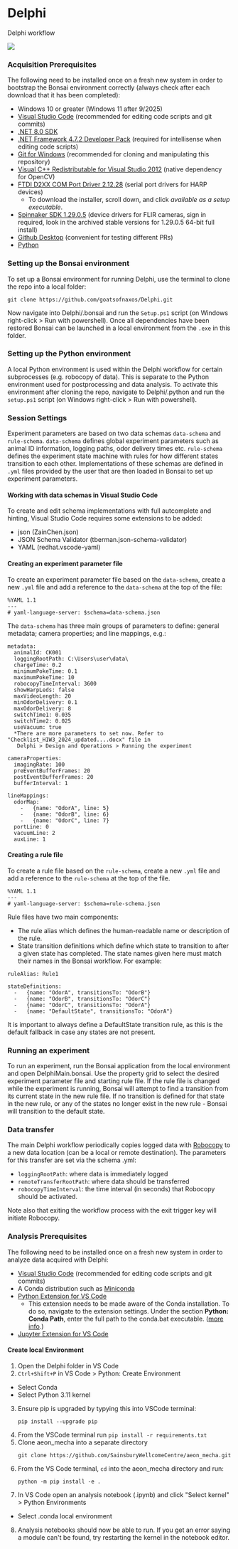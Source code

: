 # Delphi

Delphi workflow

![](https://github.com/goatsofnaxos/Delphi/blob/main/orestes-apollo-delphi.png)

### Acquisition Prerequisites

The following need to be installed once on a fresh new system in order to bootstrap the Bonsai environment correctly (always check after each download that it has been completed):


 * Windows 10 or greater (Windows 11 after 9/2025)
 * [Visual Studio Code](https://code.visualstudio.com/) (recommended for editing code scripts and git commits)
 * [.NET 8.0 SDK](https://dotnet.microsoft.com/en-us/download/dotnet/8.0)
 * [.NET Framework 4.7.2 Developer Pack](https://dotnet.microsoft.com/download/dotnet-framework/thank-you/net472-developer-pack-offline-installer) (required for intellisense when editing code scripts)
 * [Git for Windows](https://gitforwindows.org/) (recommended for cloning and manipulating this repository)
 * [Visual C++ Redistributable for Visual Studio 2012](https://www.microsoft.com/en-us/download/details.aspx?id=30679) (native dependency for OpenCV)
 * [FTDI D2XX COM Port Driver 2.12.28](https://ftdichip.com/drivers/d2xx-drivers/) (serial port drivers for HARP devices)
   * To download the installer, scroll down, and click *available as a setup executable*.
 * [Spinnaker SDK 1.29.0.5](https://www.flir.co.uk/support/products/spinnaker-sdk/#Downloads) (device drivers for FLIR cameras, sign in required, look in the archived stable versions for 1.29.0.5 64-bit full install)
 * [Github Desktop](https://desktop.github.com/download/) (convenient for testing different PRs)
 * [Python](https://www.python.org/downloads/)

 ### Setting up the Bonsai environment
 To set up a Bonsai environment for running Delphi, use the terminal to clone the repo into a local folder:

 ``` 
 git clone https://github.com/goatsofnaxos/Delphi.git 
 ```

 Now navigate into Delphi/.bonsai and run the `Setup.ps1` script (on Windows right-click > Run with powershell). Once all dependencies have been restored Bonsai can be launched in a local environment from the `.exe` in this folder.

 ### Setting up the Python environment
 A local Python environment is used within the Delphi workflow for certain subprocesses (e.g. robocopy of data). This is separate to the Python environment used for postprocessing and data analysis. To activate this environment after cloning the repo, navigate to Delphi/.python and run the `setup.ps1` script (on Windows right-click > Run with powershell).

 ### Session Settings
 Experiment parameters are based on two data schemas `data-schema` and `rule-schema`. `data-schema` defines global experiment parameters such as animal ID information, logging paths, odor delivery times etc. `rule-schema` defines the experiment state machine with rules for how different states transition to each other. Implementations of these schemas are defined in `.yml` files provided by the user that are then loaded in Bonsai to set up experiment parameters.

 #### Working with data schemas in Visual Studio Code
 To create and edit schema implementations with full autcomplete and hinting, Visual Studio Code requires some extensions to be added:
 * json (ZainChen.json)
 * JSON Schema Validator (tberman.json-schema-validator)
 * YAML (redhat.vscode-yaml)

 #### Creating an experiment parameter file
 To create an experiment parameter file based on the `data-schema`, create a new `.yml` file and add a reference to the `data-schema` at the top of the file:

 ```
 %YAML 1.1
 ---
 # yaml-language-server: $schema=data-schema.json
 ```

The `data-schema` has three main groups of parameters to define: general metadata; camera properties; and line mappings, e.g.:

```
metadata:
  animalId: CK001
  loggingRootPath: C:\Users\user\data\
  chargeTime: 0.2
  minimumPokeTime: 0.1
  maximumPokeTime: 10
  robocopyTimeInterval: 3600
  showHarpLeds: false
  maxVideoLength: 20
  minOdorDelivery: 0.1
  maxOdorDelivery: 8
  switchTime1: 0.035
  switchTime2: 0.025
  useVacuum: true
  *There are more parameters to set now. Refer to "Checklist_HIW3_2024_updated....docx" file in
   Delphi > Design and Operations > Running the experiment

cameraProperties:
  imagingRate: 100
  preEventBufferFrames: 20
  postEventBufferFrames: 20
  bufferInterval: 1

lineMappings:
  odorMap:
    -   {name: "OdorA", line: 5}
    -   {name: "OdorB", line: 6}
    -   {name: "OdorC", line: 7}
  portLine: 0
  vacuumLine: 2
  auxLine: 1
```

#### Creating a rule file
To create a rule file based on the `rule-schema`, create a new `.yml` file and add a reference to the `rule-schema` at the top of the file.

```
%YAML 1.1
---
# yaml-language-server: $schema=rule-schema.json
```

Rule files have two main components:
* The rule alias which defines the human-readable name or description of the rule.
* State transition definitions which define which state to transition to after a given state has completed. The state names given here must match their names in the Bonsai workflow. For example:

```
ruleAlias: Rule1

stateDefinitions:
  -   {name: "OdorA", transitionsTo: "OdorB"}
  -   {name: "OdorB", transitionsTo: "OdorC"}
  -   {name: "OdorC", transitionsTo: "OdorA"}
  -   {name: "DefaultState", transitionsTo: "OdorA"}
```

It is important to always define a DefaultState transition rule, as this is the default fallback in case any states are not present.

### Running an experiment
To run an experiment, run the Bonsai application from the local environment and open DelphiMain.bonsai. Use the property grid to select the desired experiment parameter file and starting rule file. If the rule file is changed while the experiment is running, Bonsai will attempt to find a transition from its current state in the new rule file. If no transition is defined for that state in the new rule, or any of the states no longer exist in the new rule - Bonsai will transition to the default state.

### Data transfer
The main Delphi workflow periodically copies logged data with [Robocopy](https://learn.microsoft.com/en-us/windows-server/administration/windows-commands/robocopy) to a new data location (can be a local or remote destination). The parameters for this transfer are set via the schema .yml:
  - `loggingRootPath`: where data is immediately logged
  - `remoteTransferRootPath`: where data should be transferred
  - `robocopyTimeInterval`: the time interval (in seconds) that Robocopy should be activated.

Note also that exiting the workflow process with the exit trigger key will initiate Robocopy.

### Analysis Prerequisites

The following need to be installed once on a fresh new system in order to analyze data acquired with Delphi:

 * [Visual Studio Code](https://code.visualstudio.com/) (recommended for editing code scripts and git commits)
 * A Conda distribution such as [Miniconda](https://docs.anaconda.com/free/miniconda/index.html)
 * [Python Extension for VS Code](https://marketplace.visualstudio.com/items?itemName=ms-python.python)
   * This extension needs to be made aware of the Conda installation. To do so, navigate to the extension settings. Under the section **Python: Conda Path**, enter the full path to the conda.bat executable. ([more info](https://stackoverflow.com/a/77615160/3312269).)
 * [Jupyter Extension for VS Code](https://marketplace.visualstudio.com/items?itemName=ms-toolsai.jupyter)

#### Create local Environment

 1. Open the Delphi folder in VS Code
 2. `Ctrl+Shift+P` in VS Code > Python: Create Environment
   * Select Conda
   * Select Python 3.11 kernel
 3. Ensure pip is upgraded by typying this into VSCode terminal:
    ```
    pip install --upgrade pip
    ```
 4. From the VSCode terminal run `pip install -r requirements.txt`
 5. Clone aeon_mecha into a separate directory 
    ```
    git clone https://github.com/SainsburyWellcomeCentre/aeon_mecha.git 
    ```
 6. From the VS Code terminal, `cd` into the aeon_mecha directory and run:
    ```
    python -m pip install -e .
    ```
 7. In VS Code open an analysis notebook (.ipynb) and click "Select kernel" > Python Environments
   * Select .conda local environment
 8. Analysis notebooks should now be able to run. If you get an error saying a module can't be found, try restarting the kernel in the notebook editor.
